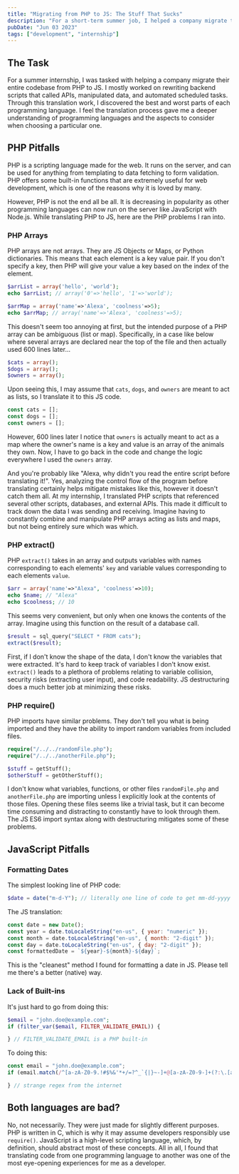 ```yaml
---
title: "Migrating from PHP to JS: The Stuff That Sucks"
description: "For a short-term summer job, I helped a company migrate their entire codebase from PHP to JS. Here's what I learned."
pubDate: "Jun 03 2023"
tags: ["development", "internship"]
---
```


## The Task
For a summer internship, I was tasked with helping a company migrate their entire codebase from PHP to JS. I mostly worked on rewriting backend scripts that called APIs, manipulated data, and automated scheduled tasks. Through this translation work, I discovered the best and worst parts of each programming language. I feel the translation process gave me a deeper understanding of programming languages and the aspects to consider when choosing a particular one.

## PHP Pitfalls
PHP is a scripting language made for the web. It runs on the server, and can be used for anything from templating to data fetching to form validation. PHP offers some built-in functions that are extremely useful for web development, which is one of the reasons why it is loved by many. 

However, PHP is not the end all be all. It is decreasing in popularity as other programming languages can now run on the server like JavaScript with Node.js. While translating PHP to JS, here are the PHP problems I ran into. 

### PHP Arrays
PHP arrays are not arrays. They are JS Objects or Maps, or Python dictionaries. This means that each element is a key value pair. If you don't specify a key, then PHP will give your value a key based on the index of the element. 

```php
$arrList = array('hello', 'world');
echo $arrList; // array('0'=>'hello', '1'=>'world');

$arrMap = array('name'=>'Alexa', 'coolness'=>5);
echo $arrMap; // array('name'=>'Alexa', 'coolness'=>5);
```

This doesn't seem too annoying at first, but the intended purpose of a PHP array can be ambiguous (list or map). Specifically, in a case like below where several arrays are declared near the top of the file and then actually used 600 lines later...

```php
$cats = array();
$dogs = array();
$owners = array();
```

Upon seeing this, I may assume that `cats`, `dogs`, and `owners` are meant to act as lists, so I translate it to this JS code.
```js
const cats = [];
const dogs = [];
const owners = [];
```
However, 600 lines later I notice that `owners` is actually meant to act as a map where the owner's name is a key and value is an array of the animals they own. Now, I have to go back in the code and change the logic everywhere I used the `owners` array. 

And you're probably like "Alexa, why didn't you read the entire script before translating it!". Yes, analyzing the control flow of the program before translating certainly helps mitigate mistakes like this, however it doesn't catch them all. At my internship, I translated PHP scripts that referenced several other scripts, databases, and external APIs. This made it difficult to track down the data I was sending and receiving. Imagine having to constantly combine and manipulate PHP arrays acting as lists and maps, but not being entirely sure which was which. 

### PHP extract()
PHP `extract()` takes in an array and outputs variables with names corresponding to each elements' `key` and variable values corresponding to each elements `value`.
```php
$arr = array('name'=>"Alexa", 'coolness'=>10);
echo $name; // "Alexa"
echo $coolness; // 10
```
This seems very convenient, but only when one knows the contents of the array. Imagine using this function on the result of a database call.
```php
$result = sql_query("SELECT * FROM cats");
extract($result);
```
First, if I don't know the shape of the data, I don't know the variables that were extracted. It's hard to keep track of variables I don't know exist. `extract()` leads to a plethora of problems relating to variable collision, security risks (extracting user input), and code readability. JS destructuring does a much better job at minimizing these risks. 

### PHP require()
PHP imports have similar problems. They don't tell you what is being imported and they have the ability to import random variables from included files. 
```php
require("/../../randomFile.php");
require("/../../anotherFile.php");

$stuff = getStuff();
$otherStuff = getOtherStuff();
```
I don't know what variables, functions, or other files `randomFile.php` and `anotherFile.php` are importing unless I explicitly look at the contents of those files. Opening these files seems like a trivial task, but it can become time consuming and distracting to constantly have to look through them. The JS ES6 import syntax along with destructuring mitigates some of these problems. 

## JavaScript Pitfalls

### Formatting Dates
The simplest looking line of PHP code:
```php
$date = date("m-d-Y"); // literally one line of code to get mm-dd-yyyy
```
The JS translation:
```js
const date = new Date();
const year = date.toLocaleString("en-us", { year: "numeric" });
const month = date.toLocaleString("en-us", { month: "2-digit" });
const day = date.toLocaleString("en-us", { day: "2-digit" });
const formattedDate = `${year}-${month}-${day}`;
```
This is the "cleanest" method I found for formatting a date in JS. Please tell me there's a better (native) way. 

### Lack of Built-ins
It's just hard to go from doing this:
```php
$email = "john.doe@example.com";
if (filter_var($email, FILTER_VALIDATE_EMAIL)) {

} // FILTER_VALIDATE_EMAIL is a PHP built-in
```
To doing this:
```js
const email = "john.doe@example.com";
if (email.match(/^[a-zA-Z0-9.!#$%&'*+/=?^_`{|}~-]+@[a-zA-Z0-9-]+(?:\.[a-zA-Z0-9-]+)*$/) !== null) {

} // strange regex from the internet
```

## Both languages are bad?
No, not necessarily. They were just made for slightly different purposes. PHP is written in C, which is why it may assume developers responsibly use `require()`. JavaScript is a high-level scripting language, which, by definition, should abstract most of these concepts. All in all, I found that translating code from one programming language to another was one of the most eye-opening experiences for me as a developer.

